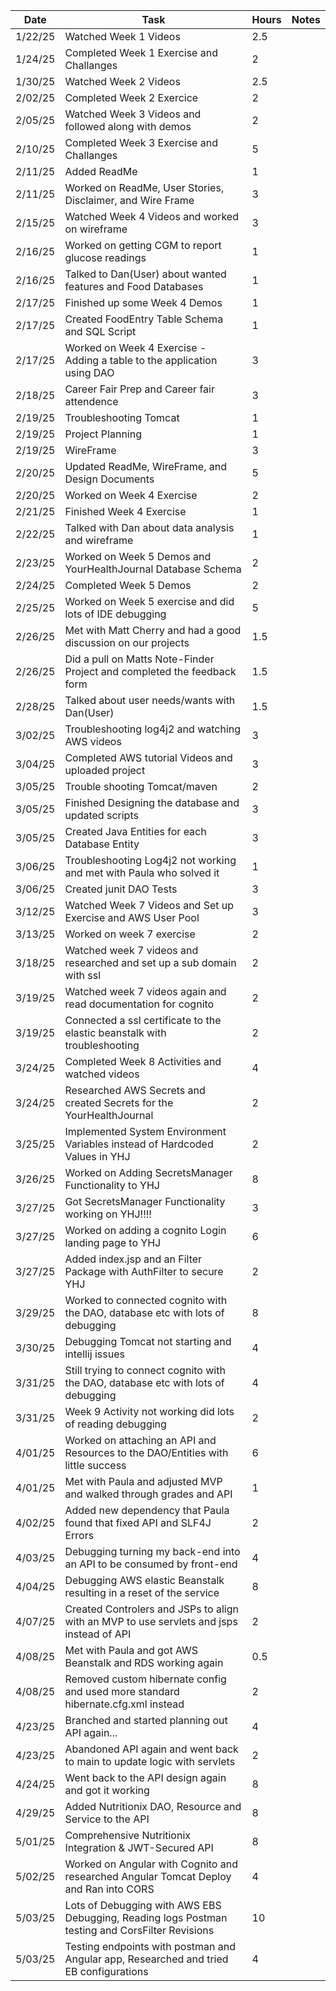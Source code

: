 | Date    | Task                                                                                            | Hours | Notes |
|---------|-------------------------------------------------------------------------------------------------|-------|-------|
| 1/22/25 | Watched Week 1 Videos                                                                           | 2.5   |       |
| 1/24/25 | Completed Week 1 Exercise and Challanges                                                        | 2     |       |
| 1/30/25 | Watched Week 2 Videos                                                                           | 2.5   |       |
| 2/02/25 | Completed Week 2 Exercice                                                                       | 2     |       |
| 2/05/25 | Watched Week 3 Videos and followed along with demos                                             | 2     |       |
| 2/10/25 | Completed Week 3 Exercise and Challanges                                                        | 5     |       |
| 2/11/25 | Added ReadMe                                                                                    | 1     |       |
| 2/11/25 | Worked on ReadMe, User Stories, Disclaimer, and Wire Frame                                      | 3     |       |
| 2/15/25 | Watched Week 4 Videos and worked on wireframe                                                   | 3     |       |
| 2/16/25 | Worked on getting CGM to report glucose readings                                                | 1     |       |
| 2/16/25 | Talked to Dan(User) about wanted features and Food Databases                                    | 1     |       |
| 2/17/25 | Finished up some Week 4 Demos                                                                   | 1     |       |
| 2/17/25 | Created FoodEntry Table Schema and SQL Script                                                   | 1     |       |
| 2/17/25 | Worked on Week 4 Exercise - Adding a table to the application using DAO                         | 3     |       |
| 2/18/25 | Career Fair Prep and Career fair attendence                                                     | 3     |       |
| 2/19/25 | Troubleshooting Tomcat                                                                          | 1     |       |
| 2/19/25 | Project Planning                                                                                | 1     |       |
| 2/19/25 | WireFrame                                                                                       | 3     |       |
| 2/20/25 | Updated ReadMe, WireFrame, and Design Documents                                                 | 5     |       |
| 2/20/25 | Worked on Week 4 Exercise                                                                       | 2     |       |
| 2/21/25 | Finished Week 4 Exercise                                                                        | 1     |       |
| 2/22/25 | Talked with Dan about data analysis and wireframe                                               | 1     |       |
| 2/23/25 | Worked on Week 5 Demos and YourHealthJournal Database Schema                                    | 2     |       |
| 2/24/25 | Completed Week 5 Demos                                                                          | 2     |       |
| 2/25/25 | Worked on Week 5 exercise and did lots of IDE debugging                                         | 5     |       |
| 2/26/25 | Met with Matt Cherry and had a good discussion on our projects                                  | 1.5   |       |
| 2/26/25 | Did a pull on Matts Note-Finder Project and completed the feedback form                         | 1.5   |       |
| 2/28/25 | Talked about user needs/wants with Dan(User)                                                    | 1.5   |       |
| 3/02/25 | Troubleshooting log4j2 and watching AWS videos                                                  | 3     |       |
| 3/04/25 | Completed AWS tutorial Videos and uploaded project                                              | 3     |       |
| 3/05/25 | Trouble shooting Tomcat/maven                                                                   | 2     |       |
| 3/05/25 | Finished Designing the database and updated scripts                                             | 3     |       |
| 3/05/25 | Created Java Entities for each Database Entity                                                  | 3     |       |
| 3/06/25 | Troubleshooting Log4j2 not working and met with Paula who solved it                             | 1     |       |
| 3/06/25 | Created junit DAO Tests                                                                         | 3     |       |
| 3/12/25 | Watched Week 7 Videos and Set up Exercise and AWS User Pool                                     | 3     |       |
| 3/13/25 | Worked on week 7 exercise                                                                       | 2     |       |
| 3/18/25 | Watched week 7 videos and researched and set up a sub domain with ssl                           | 2     |       |
| 3/19/25 | Watched week 7 videos again and read documentation for cognito                                  | 2     |       |
| 3/19/25 | Connected a ssl certificate to the elastic beanstalk with troubleshooting                       | 2     |       |
| 3/24/25 | Completed Week 8 Activities and watched videos                                                  | 4     |       |
| 3/24/25 | Researched AWS Secrets and created Secrets for the YourHealthJournal                            | 2     |       |
| 3/25/25 | Implemented System Environment Variables instead of Hardcoded Values in YHJ                     | 2     |       |
| 3/26/25 | Worked on Adding SecretsManager Functionality to YHJ                                            | 8     |       |
| 3/27/25 | Got SecretsManager Functionality working on YHJ!!!!                                             | 3     |       |
| 3/27/25 | Worked on adding a cognito Login landing page to YHJ                                            | 6     |       |
| 3/27/25 | Added index.jsp and an Filter Package with AuthFilter to secure YHJ                             | 2     |       |
| 3/29/25 | Worked to connected cognito with the DAO, database etc with lots of debugging                   | 8     |       |
| 3/30/25 | Debugging Tomcat not starting and intellij issues                                               | 4     |       |
| 3/31/25 | Still trying to connect cognito with the DAO, database etc with lots of debugging               | 4     |       |
| 3/31/25 | Week 9 Activity not working did lots of reading debugging                                       | 2     |       |
| 4/01/25 | Worked on attaching an API and Resources to the DAO/Entities with little success                | 6     |       |
| 4/01/25 | Met with Paula and adjusted MVP and walked through grades and API                               | 1     |       |
| 4/02/25 | Added new dependency that Paula found that fixed API and SLF4J Errors                           | 2     |       |
| 4/03/25 | Debugging turning my back-end into an API to be consumed by front-end                           | 4     |       |
| 4/04/25 | Debugging AWS elastic Beanstalk resulting in a reset of the service                             | 8     |       |
| 4/07/25 | Created Controlers and JSPs to align with an MVP to use servlets and jsps instead of API        | 2     |       |
| 4/08/25 | Met with Paula and got AWS Beanstalk and RDS working again                                      | 0.5   |       |
| 4/08/25 | Removed custom hibernate config and used more standard hibernate.cfg.xml instead                | 2     |       |
| 4/23/25 | Branched and started planning out API again...                                                  | 4     |       |
| 4/23/25 | Abandoned API again and went back to main to update logic with servlets                         | 2     |       |
| 4/24/25 | Went back to the API design again and got it working                                            | 8     |       |
| 4/29/25 | Added Nutritionix DAO, Resource and Service to the API                                          | 8     |       |
| 5/01/25 | Comprehensive Nutritionix Integration & JWT-Secured API                                         | 8     |       |
| 5/02/25 | Worked on Angular with Cognito and researched Angular Tomcat Deploy and Ran into CORS           | 4     |       |
| 5/03/25 | Lots of Debugging with AWS EBS Debugging, Reading logs Postman testing and CorsFilter Revisions | 10    |       |
| 5/03/25 | Testing endpoints with postman and Angular app, Researched and tried EB configurations          | 4     |       |




